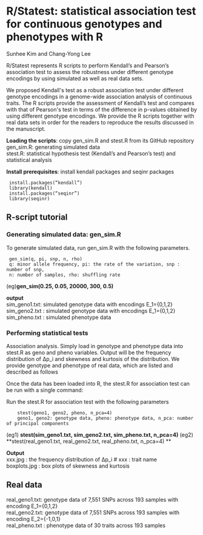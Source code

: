 #  R/Statest: statistical association test for continuous genotypes and phenotypes with R
 
Sunhee Kim and Chang-Yong Lee

R/Statest represents R scripts to perform Kendall’s and Pearson’s association test to assess the robustness under different genotype encodings by using simulated as well as real data sets.  

We proposed Kendall's test as a robust association test under different genotype encodings in a genome-wide association analysis of continuous traits. The R scripts provide the assessment of Kendall’s test and compares with that of Pearson's test in terms of the difference in p-values obtained by using different genotype encodings. We provide the R scripts together with real data sets in order for the readers to reproduce the results discussed in the manuscript.

**Loading the scripts**: copy gen_sim.R and stest.R from its GitHub repository     
gen_sim.R: generating simulated data   
stest.R: statistical hypothesis test (Kendall’s and Pearson’s test) and statistical analysis

**Install prerequisites**: install kendall packages and seqinr packages

     install.packages(“kendall”)
     library(kendall)
     install.packages(“seqinr”)
     library(seqinr)

     
## R-script tutorial
### Generating simulated data: gen_sim.R
To generate simulated data, run gen_sim.R with the following parameters.

     gen_sim(q, pi, snp, n, rho)
     q: minor allele frequency, pi: the rate of the variation, snp : number of snp, 
     n: number of samples, rho: shuffling rate
(eg)**gen_sim(0.25, 0.05, 20000, 300, 0.5)**

**output**   
sim_geno1.txt: simulated genotype data with encodings E_1={0,1,2}   
sim_geno2.txt : simulated genotype data with encodings E_1={0,1,2}   
sim_pheno.txt : simulated phenotype data   


### Performing statistical tests 
Association analysis. Simply load in genotype and phenotype data into stest.R as geno and pheno variables. Output will be the frequency distribution of ∆p_i and skewness and kurtosis of the distribution. We provide genotype and phenotype of real data, which are listed and described as follows

Once the data has been loaded into R, the stest.R for association test can be run with a single command:

Run the stest.R for association test with the following parameters

        stest(geno1, geno2, pheno, n_pca=4)
        geno1, geno2: genotype data, pheno: phenotype data, n_pca: number of principal components

(eg1) **stest(sim_geno1.txt, sim_geno2.txt, sim_pheno.txt, n_pca=4)**
(eg2) **stest(real_geno1.txt, real_geno2.txt, real_pheno.txt, n_pca=4) ** 


**Output**   
xxx.jpg : the frequency distribution of ∆p_i    # xxx : trait name   
boxplots.jpg : box plots of skewness and kurtosis   

## Real data   
real_geno1.txt: genotype data of 7,551 SNPs across 193 samples with encoding E_1={0,1,2}   
real_geno2.txt: genotype data of 7,551 SNPs across 193 samples with encoding E_2={-1,0,1}    
real_pheno.txt : phenotype data of 30 traits across 193 samples   
